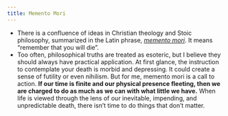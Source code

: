 ```yaml
---
title: Memento Mori
---
```


- There is a confluence of ideas in Christian theology and Stoic philosophy, summarized in the Latin phrase, *[memento mori](https://breakingmuscle.com/fitness/you-dont-have-time)*. It means “remember that you will die”.
- Too often, philosophical truths are treated as esoteric, but I believe they should always have practical application. At first glance, the instruction to contemplate your death is morbid and depressing. It could create a sense of futility or even nihilism. But for me, memento mori is a call to action. **If our time is finite and our physical presence fleeting, then we are charged to do as much as we can with what little we have.** When life is viewed through the lens of our inevitable, impending, and unpredictable death, there isn’t time to do things that don’t matter.
